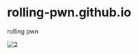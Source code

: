 # rolling-pwn.github.io
rolling pwn

![2](https://user-images.githubusercontent.com/107839254/177752893-bf38fa1e-10fa-4370-a6e5-79ba73555035.png)
